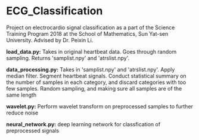 # ECG_Classification
Project on electrocardio signal classification as a part of the Science Training Program 2018 at the School of Mathematics, Sun Yat-sen University. Advised by Dr. Peixin Li.

**load_data.py:** Takes in original heartbeat data. Goes through random sampling. Returns 'samplist.npy' and 'atrslist.npy'.

**data_processing.py:** Takes in 'samplist.npy' and 'atrslist.npy'. Apply median filter. Segment heartbeat signals. Conduct statistical summary on the number of samples in each category, and discard categories with too few samples. Random sampling, and making sure all samples are of the same length

**wavelet.py:** Perform wavelet transform on preprocessed samples to further reduce noise

**neural_network.py:** deep learning network for classfication of preprocessed signals
